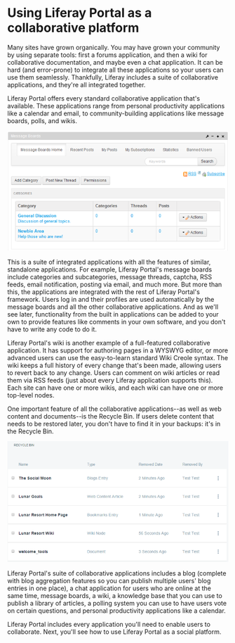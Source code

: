 # Using Liferay Portal as a collaborative platform [](id=using-liferay-portal-as-a-collaborative-platform)

Many sites have grown organically. You may have grown your community by using
separate tools: first a forums application, and then a wiki for collaborative
documentation, and maybe even a chat application. It can be hard (and
error-prone) to integrate all these applications so your users can use them
seamlessly. Thankfully, Liferay includes a suite of collaborative applications,
and they're all integrated together. 

Liferay Portal offers every standard collaborative application that's available.
These applications range from personal productivity applications like a calendar
and email, to community-building applications like message boards, polls, and
wikis. 

![Figure 1.6: Liferay Portal's message boards are as fully featured as any standalone forum application, with the added benefit that they're integrated with the rest of the system.](../../images/01-message-boards.png)

This is a suite of integrated applications with all the features of similar,
standalone applications. For example, Liferay Portal's message boards include
categories and subcategories, message threads, captcha, RSS feeds, email
notification, posting via email, and much more. But more than this, the
applications are integrated with the rest of Liferay Portal's framework. Users
log in and their profiles are used automatically by the message boards and all
the other collaborative applications. And as we'll see later, functionality from
the built in applications can be added to your own to provide features like
comments in your own software, and you don't have to write any code to do it. 

Liferay Portal's wiki is another example of a full-featured collaborative
application. It has support for authoring pages in a WYSWYG editor, or more
advanced users can use the easy-to-learn standard Wiki Creole syntax. The wiki
keeps a full history of every change that's been made, allowing users to revert
back to any change. Users can comment on wiki articles or read them via RSS
feeds (just about every Liferay application supports this). Each site can have
one or more wikis, and each wiki can have one or more top-level nodes. 

One important feature of all the collaborative applications--as well as web
content and documents--is the Recycle Bin. If users delete content that needs to
be restored later, you don't have to find it in your backups: it's in the
Recycle Bin. 

![Figure 1.7: The Recycle Bin can hold any kind of content.](../../images/recycle-bin-overview.png)

Liferay Portal's suite of collaborative applications includes a blog (complete
with blog aggregation features so you can publish multiple users' blog entries
in one place), a chat application for users who are online at the same time,
message boards, a wiki, a knowledge base that you can use to publish a library
of articles, a polling system you can use to have users vote on certain
questions, and personal productivity applications like a calendar.

Liferay Portal includes every application you'll need to enable users to
collaborate. Next, you'll see how to use Liferay Portal as a social platform. 
